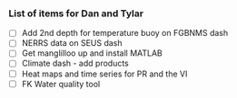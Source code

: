 ### List of items for Dan and Tylar

- [ ] Add 2nd depth for temperature buoy on FGBNMS dash
- [ ] NERRS data on SEUS dash
- [ ] Get manglilloo up and install MATLAB
- [ ] Climate dash - add products
- [ ] Heat maps and time series for PR and the VI
- [ ] FK Water quality tool
